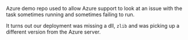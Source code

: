 Azure demo repo used to allow Azure support to look at an issue with the task sometimes running and sometimes failing to run.

It turns out our deployment was missing a dll, `zlib` and was picking up a different version from the Azure server.
